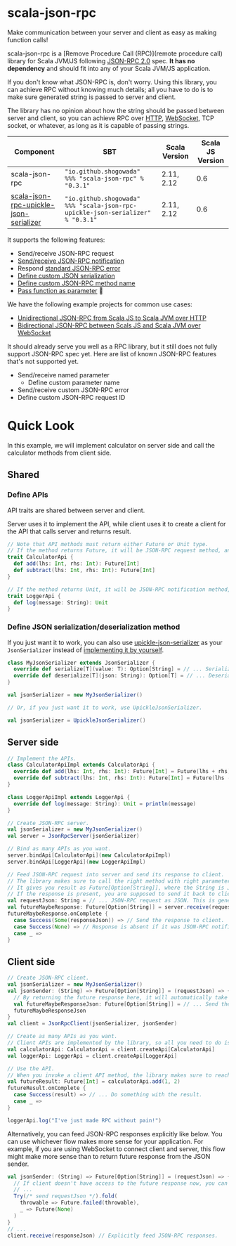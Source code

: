# scala-json-rpc

Make communication between your server and client as easy as making function calls!

scala-json-rpc is a [Remove Procedure Call (RPC)](remote procedure call) library for Scala JVM/JS following [JSON-RPC 2.0](http://www.jsonrpc.org/specification) spec. **It has no dependency** and should fit into any of your Scala JVM/JS application.

If you don't know what JSON-RPC is, don't worry. Using this library, you can achieve RPC without knowing much details; all you have to do is to make sure generated string is passed to server and client.

The library has no opinion about how the string should be passed between server and client, so you can achieve RPC over [HTTP](examples/e2e), [WebSocket](examples/e2eWebSocket), TCP socket, or whatever, as long as it is capable of passing strings.

|Component|SBT|Scala Version|Scala JS Version|
|---|---|---|---|
|scala-json-rpc|```"io.github.shogowada" %%% "scala-json-rpc" % "0.3.1"```|2.11, 2.12|0.6|
|[scala-json-rpc-upickle-json-serializer](/upickle-json-serializer)|```"io.github.shogowada" %%% "scala-json-rpc-upickle-json-serializer" % "0.3.1"```|2.11, 2.12|0.6|

It supports the following features:

- Send/receive JSON-RPC request
- [Send/receive JSON-RPC notification](/examples/notification)
- Respond [standard JSON-RPC error](http://www.jsonrpc.org/specification#error_object)
- [Define custom JSON serialization](/examples/customJsonSerialization)
- [Define custom JSON-RPC method name](/examples/customMethodName)
- [Pass function as parameter](/examples/jsonRpcFunction) :tada:

We have the following example projects for common use cases:

- [Unidirectional JSON-RPC from Scala JS to Scala JVM over HTTP](examples/e2e)
- [Bidirectional JSON-RPC between Scals JS and Scala JVM over WebSocket](examples/e2eWebSocket)

It should already serve you well as a RPC library, but it still does not fully support JSON-RPC spec yet. Here are list of known JSON-RPC features that's not supported yet.

- Send/receive named parameter
    - Define custom parameter name
- Send/receive custom JSON-RPC error
- Define custom JSON-RPC request ID

# Quick Look

In this example, we will implement calculator on server side and call the calculator methods from client side.

## Shared

### Define APIs

API traits are shared between server and client.

Server uses it to implement the API, while client uses it to create a client for the API that calls server and returns result.

```scala
// Note that API methods must return either Future or Unit type.
// If the method returns Future, it will be JSON-RPC request method, and client can receive response.
trait CalculatorApi {
  def add(lhs: Int, rhs: Int): Future[Int]
  def subtract(lhs: Int, rhs: Int): Future[Int]
}

// If the method returns Unit, it will be JSON-RPC notification method, and client does not receive response.
trait LoggerApi {
  def log(message: String): Unit
}
```

### Define JSON serialization/deserialization method

If you just want it to work, you can also use [upickle-json-serializer](/upickle-json-serializer) as your ```JsonSerializer``` instead of [implementing it by yourself](/examples/customJsonSerialization).

```scala
class MyJsonSerializer extends JsonSerializer {
  override def serialize[T](value: T): Option[String] = // ... Serialize model into JSON.
  override def deserialize[T](json: String): Option[T] = // ... Deserialize JSON into model.
}

val jsonSerializer = new MyJsonSerializer()

// Or, if you just want it to work, use UpickleJsonSerializer.

val jsonSerializer = UpickleJsonSerializer()
```

## Server side

```scala
// Implement the APIs.
class CalculatorApiImpl extends CalculatorApi {
  override def add(lhs: Int, rhs: Int): Future[Int] = Future(lhs + rhs)
  override def subtract(lhs: Int, rhs: Int): Future[Int] = Future(lhs - rhs)
}

class LoggerApiImpl extends LoggerApi {
  override def log(message: String): Unit = println(message)
}

// Create JSON-RPC server.
val jsonSerializer = new MyJsonSerializer()
val server = JsonRpcServer(jsonSerializer)

// Bind as many APIs as you want.
server.bindApi[CalculatorApi](new CalculatorApiImpl)
server.bindApi[LoggerApi](new LoggerApiImpl)

// Feed JSON-RPC request into server and send its response to client.
// The library makes sure to call the right method with right parameters.
// It gives you result as Future[Option[String]], where the String is JSON-RPC response.
// If the response is present, you are supposed to send it back to client.
val requestJson: String = // ... JSON-RPC request as JSON. This is generated by and passed from client.
val futureMaybeResponse: Future[Option[String]] = server.receive(requestJson)
futureMaybeResponse.onComplete {
  case Success(Some(responseJson)) => // Send the response to client.
  case Success(None) => // Response is absent if it was JSON-RPC notification (API method returning Unit), but it was still a successful RPC.
  case _ =>
}
```

## Client side

```scala
// Create JSON-RPC client.
val jsonSerializer = new MyJsonSerializer()
val jsonSender: (String) => Future[Option[String]] = (requestJson) => {
  // By returning the future response here, it will automatically take care of the responses for you.
  val futureMaybeResponseJson: Future[Option[String]] = // ... Send the request JSON and receive its response.
  futureMaybeResponseJson
}
val client = JsonRpcClient(jsonSerializer, jsonSender)

// Create as many APIs as you want.
// Client APIs are implemented by the library, so all you need to do is to pass the trait type.
val calculatorApi: CalculatorApi = client.createApi[CalculatorApi]
val loggerApi: LoggerApi = client.createApi[LoggerApi]

// Use the API.
// When you invoke a client API method, the library makes sure to reach out to server and return the result.
val futureResult: Future[Int] = calculatorApi.add(1, 2)
futureResult.onComplete {
  case Success(result) => // ... Do something with the result.
  case _ =>
}

loggerApi.log("I've just made RPC without pain!")
```

Alternatively, you can feed JSON-RPC responses explicitly like below. You can use whichever flow makes more sense for your application. For example, if you are using WebSocket to connect client and server, this flow might make more sense than to return future response from the JSON sender.

```scala
val jsonSender: (String) => Future[Option[String]] = (requestJson) => {
  // If client doesn't have access to the future response now, you can explicitly feed the response like below too.
  // ...
  Try(/* send requestJson */).fold(
    throwable => Future.failed(throwable),
    _ => Future(None)
  )
}
// ...
client.receive(responseJson) // Explicitly feed JSON-RPC responses.
```
